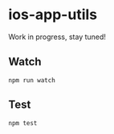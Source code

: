 ios-app-utils
===================

Work in progress, stay tuned!

## Watch

```
npm run watch
```

## Test

```
npm test
```
